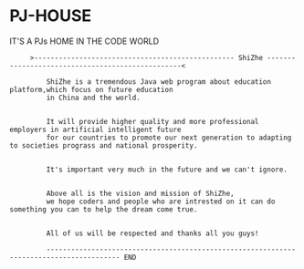 # PJ-HOUSE
IT'S A PJs HOME IN THE CODE WORLD

         >------------------------------------------------- ShiZhe -------------------------------------------------<
         
             ShiZhe is a tremendous Java web program about education platform,which focus on future education
             in China and the world.
             
             
             It will provide higher quality and more professional employers in artificial intelligent future 
             for our countries to promote our next generation to adapting to societies prograss and national prosperity.
             
             
             It's important very much in the future and we can't ignore.
             
             
             Above all is the vision and mission of ShiZhe,
             we hope coders and people who are intrested on it can do something you can to help the dream come true.
             
             
             All of us will be respected and thanks all you guys!
             
             ---------------------------------------------------------------------------------------- END
             
         
         
